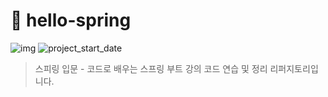 # 💪 hello-spring

![img](https://img.shields.io/badge/Spring--orange) ![project_start_date](https://img.shields.io/badge/Project%20Start%20Date-2021--06--30-informational.svg)

> 스피링 입문 - 코드로 배우는 스프링 부트 강의 코드 연습 및 정리 리퍼지토리입니다.
